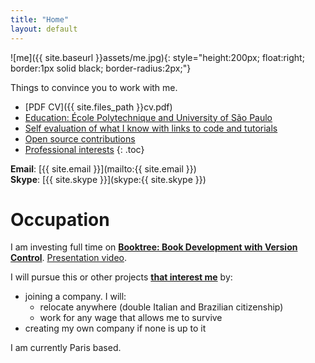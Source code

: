 ```yaml
---
title: "Home"
layout: default
---
```


![me]({{ site.baseurl }}assets/me.jpg){: style="height:200px; float:right; border:1px solid black; border-radius:2px;"}

Things to convince you to work with me.

- [PDF CV]({{ site.files_path }}cv.pdf)
- [Education: École Polytechnique and University of São Paulo](education)
- [Self evaluation of what I know with links to code and tutorials](self-evaluation)
- [Open source contributions](contrib)
- [Professional interests](interests)
{: .toc}

**Email**: [{{ site.email }}](mailto:{{ site.email }})  
**Skype**: [{{ site.skype }}](skype:{{ site.skype }})

# Occupation

I am investing full time on [**Booktree: Book Development with Version Control**](https://github.com/cirosantilli/booktree). [Presentation video](https://www.youtube.com/watch?v=jTrZ6Zb39K8).

I will pursue this or other projects [**that interest me**](/interests) by:

- joining a company. I will:
    - relocate anywhere (double Italian and Brazilian citizenship)
    - work for any wage that allows me to survive
- creating my own company if none is up to it

I am currently Paris based.
